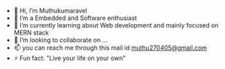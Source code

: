 - 👋 Hi, I’m Muthukumaravel
- 👀 I’m a  Embedded and Software enthusiast
- 🌱 I’m currently learning about Web development and mainly focused on MERN stack
- 💞️ I’m looking to collaborate on ...
- 📫 you can reach me through this mail id  muthu270405@gmail.com
- ⚡ Fun fact: 
   "Live your life on your own"

<!---
Muthu2700405/Muthu2700405 is a ✨ special ✨ repository because its `README.md` (this file) appears on your GitHub profile.
You can click the Preview link to take a look at your changes.
--->
